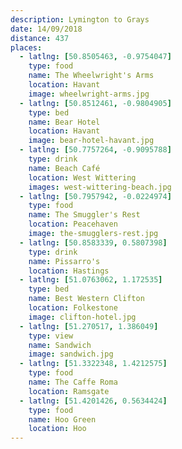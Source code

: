 ```yaml
---
description: Lymington to Grays
date: 14/09/2018
distance: 437
places:
  - latlng: [50.8505463, -0.9754047]
    type: food
    name: The Wheelwright's Arms
    location: Havant
    image: wheelwright-arms.jpg
  - latlng: [50.8512461, -0.9804905]
    type: bed
    name: Bear Hotel
    location: Havant
    image: bear-hotel-havant.jpg
  - latlng: [50.7757264, -0.9095788]
    type: drink
    name: Beach Café
    location: West Wittering
    images: west-wittering-beach.jpg
  - latlng: [50.7957942, -0.0224974]
    type: food
    name: The Smuggler's Rest
    location: Peacehaven
    image: the-smugglers-rest.jpg
  - latlng: [50.8583339, 0.5807398]
    type: drink
    name: Pissarro's
    location: Hastings
  - latlng: [51.0763062, 1.172535]
    type: bed
    name: Best Western Clifton
    location: Folkestone
    image: clifton-hotel.jpg
  - latlng: [51.270517, 1.386049]
    type: view
    name: Sandwich
    image: sandwich.jpg
  - latlng: [51.3322348, 1.4212575]
    type: food
    name: The Caffe Roma
    location: Ramsgate
  - latlng: [51.4201426, 0.5634424]
    type: food
    name: Hoo Green
    location: Hoo
---
```

